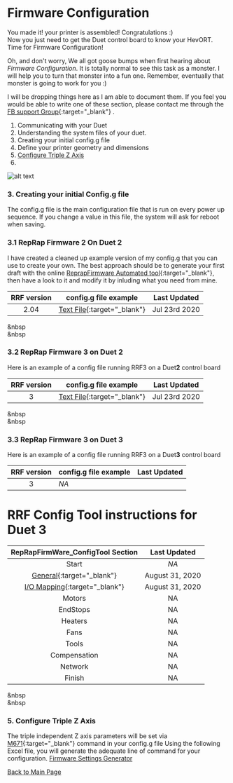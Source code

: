 # Firmware Configuration

You made it!  your printer is assembled!  Congratulations :)  
Now you just need to get the Duet control board to know your HevORT. Time for Firmware Configuration!

Oh, and don't worry, We all got goose bumps when first hearing about _Firmware Configuration_.  It is totally normal to see this task as a monster.  I will help you to turn that monster into a fun one.  Remember, eventually that monster is going to work for you :)

I will be dropping things here as I am able to document them. If you feel you would be able to write one of these section, please contact me through the [FB support Group](https://www.facebook.com/groups/hevort/){:target="_blank"} .


1. Communicating with your Duet
2. Understanding the system files of your duet.
3. Creating your initial config.g file
4. Define your printer geometry and dimensions
5. [Configure Triple Z Axis](https://miragec79.github.io/HevORT/firmwaresettings.html#5-configure-triple-z-axis)
6. 

![alt text](https://github.com/MirageC79/HevORT/blob/master/images/Coverflat.png?raw=true)

### 3. Creating your initial Config.g file
The config.g file is the main configuration file that is run on every power up sequence.  If you change a value in this file, the system will ask for reboot when saving.  

### 3.1 RepRap Firmware 2 On Duet 2
I have created a cleaned up example version of my config.g that you can use to create your own.  The best approach should be to generate your first draft with the online [ReprapFirmware Automated tool](https://configtool.reprapfirmware.org/Start){:target="_blank"}, then have a look to it and modify it by inluding what you need from mine.  

RRF version|config.g file example|Last Updated
  :-----:  |---------------------|  :----:   
2.04|[Text File](/files/2.04config_g_example.txt){:target="_blank"}|Jul 23rd 2020  
&nbsp  
&nbsp  

### 3.2 RepRap Firmware 3 on Duet 2  
Here is an example of a config file running RRF3 on a Duet**2** control board

RRF version|config.g file example|Last Updated
  :-----:  |---------------------|  :----:   
3|[Text File](/files/RRF3_D2_config.txt){:target="_blank"}|Jul 23rd 2020 
&nbsp  
&nbsp  

### 3.3 RepRap Firmware 3 on Duet 3  
Here is an example of a config file running RRF3 on a Duet**3** control board

RRF version|config.g file example|Last Updated
  :-----:  |---------------------|  :----:   
3|*NA*

# RRF Config Tool instructions for Duet 3 #

RepRapFirmWare_ConfigTool Section|Last Updated
 :-----------------------------: |  :------:  
 Start|*NA*
 [General](/RRF3_D3P2.htm){:target="_blank"}|August 31, 2020  
 [I/O Mapping](/RRF3_D3P3.htm){:target="_blank"}|August 31, 2020  
 Motors|NA
 EndStops|NA
 Heaters|NA
 Fans|NA
 Tools|NA
 Compensation|NA
 Network|NA
 Finish|NA
 &nbsp  
 &nbsp  
 

### 5. Configure Triple Z Axis

The triple independent Z axis parameters will be set via [M671](https://duet3d.dozuki.com/Wiki/Gcode#Section_M671_Define_positions_of_Z_leadscrews_or_bed_levelling_screws){:target="_blank"} command in your config.g file
Using the following Excel file, you will generate the adequate line of command for your configuration.
[Firmware Settings Generator](FirmWareSettings.xlsx)

[Back to Main Page](/README.md)
